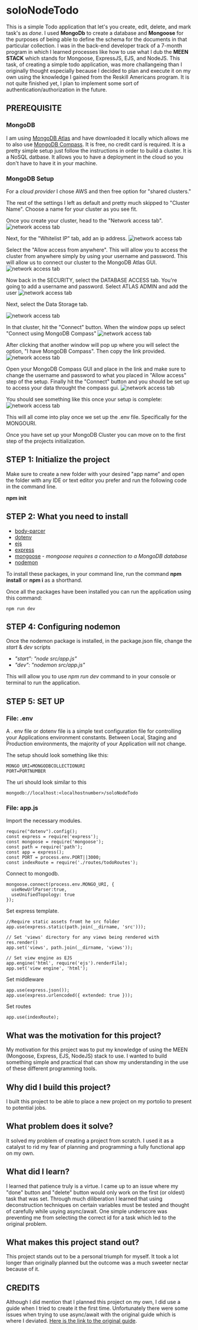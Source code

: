 # soloNodeTodo
This is a simple Todo application that let's you create, edit, delete, and mark task's as *done*.  I used **MongoDb** to create a database and **Mongoose** for the purposes of being able to define the schema for the documents in that particular collection. I was in the back-end developer track of a 7-month program in which I learned processes like how to use what I dub the **MEEN STACK** which stands for Mongoose, ExpressJS, EJS, and NodeJS. This task, of creating a simple todo application, was more challangeing than I originally thought especially because I decided to plan and execute it on my own using the knowledge I gained from the Reskill Americans program.  It is not quite finished yet, I plan to implement some sort of authentication/authorization in the future.

## PREREQUISITE
### MongoDB
I am using [MongoDB Atlas](https://www.mongodb.com/cloud/atlas/register) and have downloaded it locally which allows me to also use [MongoDB Compass](https://www.mongodb.com/products/compass).  It is free, no credit card is required. It is a pretty simple setup just follow the instructions in order to build a cluster. It is a NoSQL datbase.  It allows you to have a deployment in the cloud so you don't have to have it in your machine. 

### MongoDB Setup 
For a *cloud provider* I chose AWS and then free option for "shared clusters." 

The rest of the settings I left as default and pretty much skipped to "Cluster Name". Choose a name for your cluster as you see fit.

Once you create your cluster, head to the "Network access tab".
![network access tab](src/public/images/network-access.png)

Next, for the "Whitelist IP" tab, add an ip address.
![network access tab](src/public/images/white-list.png)

Select the "Allow access from anywhere".  This will allow you to access the cluster from anywhere simply by using your username and password.  This will allow us to connect our cluster to the MongoDB Atlas GUI.
![network access tab](src/public/images/add-white-ip.png)

Now back in the SECURITY, select the DATABASE ACCESS tab. You're going to add a username and password. Select ATLAS ADMIN and add the user
![network access tab](src/public/images/add-new-database-user.png)

Next, select the Data Storage tab.

![network access tab](src/public/images/data-storage.png)

In that cluster, hit the "Connect" button. When the window pops up select "Connect using MongoDB Compass"
![network access tab](src/public/images/connect-with-compas.png)

After clicking that another window will pop up where you will select the option, "I have MongoDB Compass". Then copy the link provided.
![network access tab](src/public/images/I-have-compass.png)

Open your MongoDB Compass GUI and place in the link and make sure to change the username and password to what you placed in "Allow access" step of the setup. Finally hit the "Connect" button and you should be set up to access your data throught the compass gui.
![network access tab](src/public/images/compass-gui.png)

You should see something like this once your setup is complete:
![network access tab](src/public/images/compass-connected.png)

This will all come into play once we set up the .env file.  Specifically for the MONGOURI.

Once you have set up your MongoDB Cluster you can move on to the first step of the projects initialization.

## STEP 1: Initialize the project
Make sure to create a new folder with your desired "app name" and open the folder with any IDE or text editor you prefer and run the following code in the command line.

**npm init**

## STEP 2: What you need to install 
- [body-parcer](https://www.npmjs.com/package/body-parser)
- [dotenv](https://www.npmjs.com/package/dotenv)
- [ejs](https://www.npmjs.com/package/ejs)
- [express](https://www.npmjs.com/package/express)
- [mongoose](https://www.npmjs.com/package/mongoose) -
*mongoose requires a connection to a MongoDB database*
- [nodemon](https://www.npmjs.com/package/nodemon)

To install these packages, in your command line, run the command **npm install** or **npm i** as a shorthand. 

Once all the packages have been installed you can run the application using this command:
```
npm run dev
```

## STEP 4: Configuring nodemon
Once the nodemon package is installed, in the package.json file, change the *start* & *dev* scripts 
- *"start": "node src/app.js"*
- *"dev": "nodemon src/app.js"*

This will allow you to use *npm run dev* command to in your console or terminal to run the application.

## STEP 5: SET UP 
### File: .env

A . env file or dotenv file is a simple text configuration file for controlling your Applications environment constants. Between Local, Staging and Production environments, the majority of your Application will not change.

The setup should look something like this:
```
MONGO_URI=MONGODBCOLLECTIONURI
PORT=PORTNUMBER
```
The uri should look similar to this
```
mongodb://localhost:<localhostnumber>/soloNodeTodo
```
### File: app.js

Import the necessary modules.
```
require("dotenv").config();
const express = require('express');
const mongoose = require('mongoose');
const path = require('path');
const app = express();
const PORT = process.env.PORT||3000;
const indexRoute = require('./routes/todoRoutes');
```

Connect to mongodb.
```
mongoose.connect(process.env.MONGO_URI, {
  useNewUrlParser:true,
  useUnifiedTopology: true
});
```

Set express template.
```
//Require static assets fromt he src folder
app.use(express.static(path.join(__dirname, 'src')));

// Set 'views' directory for any views being rendered with res.render()
app.set('views', path.join(__dirname, 'views'));

// Set view engine as EJS
app.engine('html', require('ejs').renderFile);
app.set('view engine', 'html');
```

Set middleware
```
app.use(express.json());
app.use(express.urlencoded({ extended: true }));
```

Set routes
```
app.use(indexRoute);
```

## What was the motivation for this project?
My motivation for this project was to put my knowledge of using the MEEN (Mongoose, Express, EJS, NodeJS) stack to use.  I wanted to build something simple and practical that can show my understanding in the use of these different programming tools.

## Why did I build this project?
I built this project to be able to place a new project on my portolio to present to potential jobs.

## What problem does it solve?
It solved my problem of creating a project from scratch.  I used it as a catalyst to rid my fear of planning and programming a fully functional app on my own.

## What did I learn?
I learned that patience truly is a virtue.  I came up to an issue where my "done" button and "delete" button would only work on the first (or oldest) task that was set.  Through much diliberation I learned that using deconstruction techniques on certain variables must be tested and thought of carefully while usying async/await. One simple underscore was preventing me from selecting the correct id for a task which led to the original problem.

## What makes this project stand out? 
This project stands out to be a personal triumph for myself.  It took a lot longer than originally planned but the outcome was a much sweeter nectar because of it.

## CREDITS
Although I did mention that I planned this project on my own, I did use a guide when I tried to create it the first time.  Unfortunately there were some issues when trying to use async/await with the original guide which is where I deviated.  [Here is the link to the original guide](https://dev.to/atultyagi612/build-a-basic-todo-app-with-nodejs-mongodb-20om).
